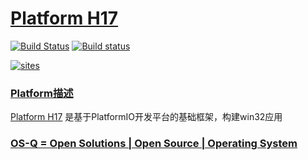 ﻿# [Platform H17](https://github.com/OS-Q/H17)

[![Build Status](https://travis-ci.com/OS-Q/H17.svg?branch=master)](https://travis-ci.com/OS-Q/H17)
[![Build status](https://ci.appveyor.com/api/projects/status/7cly7p33jnotmgjv?svg=true)](https://ci.appveyor.com/project/Qitas/H17)

[![sites](http://182.61.61.133/link/resources/OSQ.png)](http://www.OS-Q.com)

### [Platform描述](https://github.com/OS-Q/H17/wiki) 

[Platform H17](https://github.com/OS-Q/H17) 是基于PlatformIO开发平台的基础框架，构建win32应用

### [OS-Q = Open Solutions | Open Source |  Operating System ](http://www.OS-Q.com/H17)
